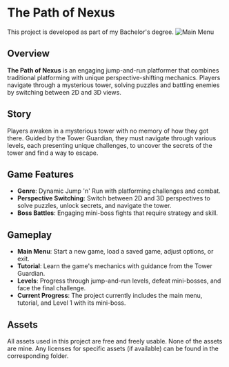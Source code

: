 # The Path of Nexus

This project is developed as part of my Bachelor's degree.
![Main Menu](https://github.com/user-attachments/assets/97b5b64a-6670-47ef-8180-27cc521a1eeb)

## Overview

**The Path of Nexus** is an engaging jump-and-run platformer that combines traditional platforming with unique perspective-shifting mechanics. Players navigate through a mysterious tower, solving puzzles and battling enemies by switching between 2D and 3D views.

## Story

Players awaken in a mysterious tower with no memory of how they got there. Guided by the Tower Guardian, they must navigate through various levels, each presenting unique challenges, to uncover the secrets of the tower and find a way to escape.

## Game Features

- **Genre**: Dynamic Jump 'n' Run with platforming challenges and combat.
- **Perspective Switching**: Switch between 2D and 3D perspectives to solve puzzles, unlock secrets, and navigate the tower.
- **Boss Battles**: Engaging mini-boss fights that require strategy and skill.
  
## Gameplay

- **Main Menu**: Start a new game, load a saved game, adjust options, or exit.
- **Tutorial**: Learn the game's mechanics with guidance from the Tower Guardian.
- **Levels**: Progress through jump-and-run levels, defeat mini-bosses, and face the final challenge.
- **Current Progress**: The project currently includes the main menu, tutorial, and Level 1 with its mini-boss.

## Assets

All assets used in this project are free and freely usable. None of the assets are mine. Any licenses for specific assets (if available) can be found in the corresponding folder.

